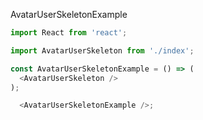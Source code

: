 AvatarUserSkeletonExample

```js
import React from 'react';

import AvatarUserSkeleton from './index';

const AvatarUserSkeletonExample = () => (
  <AvatarUserSkeleton />
);

  <AvatarUserSkeletonExample />;
```
